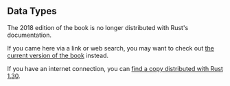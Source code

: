 ## Data Types

The 2018 edition of the book is no longer distributed with Rust's documentation.

If you came here via a link or web search, you may want to check out [the current version of the book](../ch03-02-data-types.html) instead.

If you have an internet connection, you can [find a copy distributed with Rust 1.30](https://doc.rust-lang.org/1.30.0/book/2018-edition/ch03-02-data-types.html).